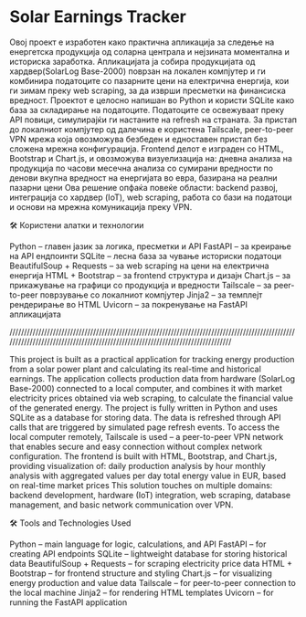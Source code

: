 # Solar Earnings Tracker

Овој проект е изработен како практична апликација за следење на енергетска продукција од соларна централа и нејзината моментална и историска заработка.
Апликацијата ја собира продукцијата од хардвер(SolarLog Base-2000) поврзан на локален компјутер и ги комбинира податоците со пазарните цени на електрична енергија,
кои ги зимам преку web scraping, за да изврши пресметки на финансиска вредност.
Проектот е целосно напишан во Python и користи SQLite како база за складирање на податоците. Податоците се освежуваат преку API повици, симулирајќи ги настаните на refresh на страната. За пристап до локалниот компјутер од далечина е користена Tailscale, peer-to-peer VPN мрежа која овозможува безбеден и едноставен пристап без сложена мрежна конфигурација.
Frontend делот е изграден со HTML, Bootstrap и Chart.js, и овозможува визуелизација на:
дневна анализа на продукција по часови
месечна анализа со сумирани вредности по денови
вкупна вредност на енергијата во евра, базирана на реални пазарни цени
Ова решение опфаќа повеќе области: backend развој, интеграција со хардвер (IoT), web scraping, работа со бази на податоци и основи на мрежна комуникација преку VPN.



🛠️ Користени алатки и технологии

Python – главен јазик за логика, пресметки и API
FastAPI – за креирање на API ендпоинти
SQLite – лесна база за чување историски податоци
BeautifulSoup + Requests – за web scraping на цени на електрична енергија
HTML + Bootstrap – за frontend структура и дизајн
Chart.js – за прикажување на графици со продукција и вредности
Tailscale – за peer-to-peer поврзување со локалниот компјутер
Jinja2 – за темплејт рендерирање во HTML
Uvicorn – за покренување на FastAPI апликацијата


////////////////////////////////////////////////////////////////////////////////////////////////////////////////////////////////////////////////////////////////////////////////


This project is built as a practical application for tracking energy production from a solar power plant and calculating its real-time and historical earnings.
The application collects production data from hardware (SolarLog Base-2000) connected to a local computer,
and combines it with market electricity prices obtained via web scraping, to calculate the financial value of the generated energy.
The project is fully written in Python and uses SQLite as a database for storing data. The data is refreshed through API calls that are triggered by simulated page refresh events. To access the local computer remotely, Tailscale is used – a peer-to-peer VPN network that enables secure and easy connection without complex network configuration.
The frontend is built with HTML, Bootstrap, and Chart.js, providing visualization of:
daily production analysis by hour
monthly analysis with aggregated values per day
total energy value in EUR, based on real-time market prices
This solution touches on multiple domains: backend development, hardware (IoT) integration, web scraping, database management, and basic network communication over VPN.



🛠️ Tools and Technologies Used

Python – main language for logic, calculations, and API
FastAPI – for creating API endpoints
SQLite – lightweight database for storing historical data
BeautifulSoup + Requests – for scraping electricity price data
HTML + Bootstrap – for frontend structure and styling
Chart.js – for visualizing energy production and value data
Tailscale – for peer-to-peer connection to the local machine
Jinja2 – for rendering HTML templates
Uvicorn – for running the FastAPI application
